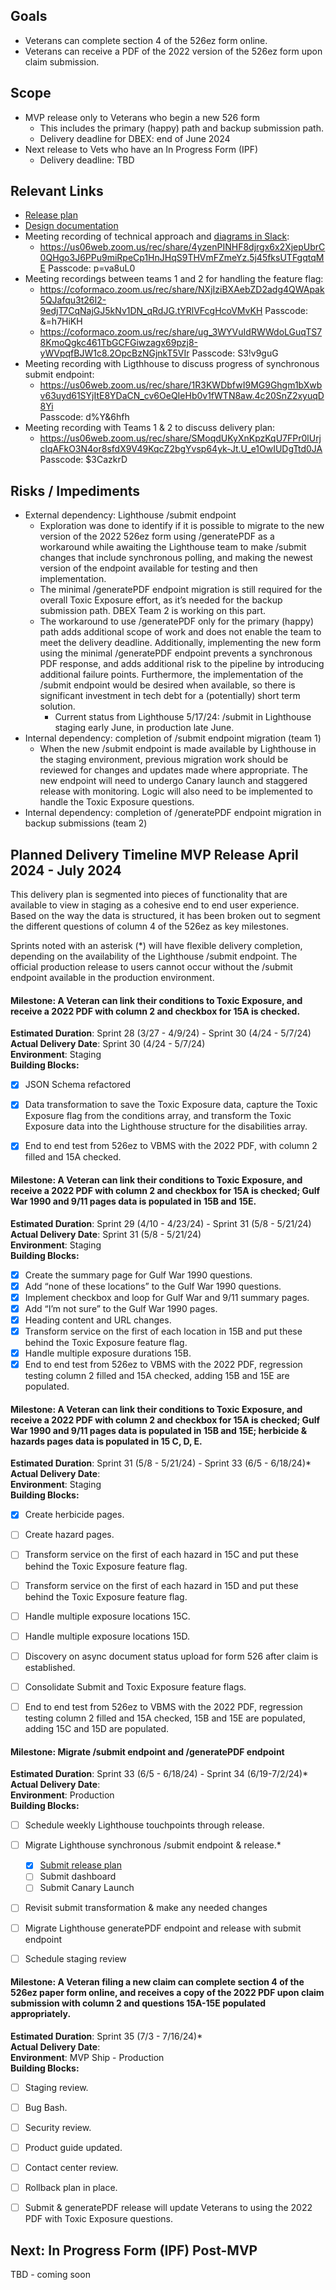 
## Goals
- Veterans can complete section 4 of the 526ez form online.
- Veterans can receive a PDF of the 2022 version of the 526ez form upon claim submission.


## Scope
- MVP release only to Veterans who begin a new 526 form
  - This includes the primary (happy) path and backup submission path.
  - Delivery deadline for DBEX: end of June 2024
- Next release to Vets who have an In Progress Form (IPF)
  - Delivery deadline: TBD

## Relevant Links
- [Release plan](https://github.com/department-of-veterans-affairs/va.gov-team/blob/master/teams/vsa/teams/disability-experience/team-docs/Release%20Plans/Toxic%20Exposure%20Release%20Plan.md)
- [Design documentation](https://github.com/department-of-veterans-affairs/va.gov-team/blob/master/products/disability/526ez/toxic-exposure.md)
- Meeting recording of technical approach and [diagrams in Slack](https://dsva.slack.com/archives/C04KW0B46N5/p1715293181014539?thread_ts=1715293137.064459&cid=C04KW0B46N5):
  - https://us06web.zoom.us/rec/share/4yzenPINHF8djrgx6x2XjepUbrC0QHgo3J6PPu9miRpeCp1HnJHqS9THVmFZmeYz.5j45fksUTFgqtqME
    Passcode: p=va8uL0
- Meeting recordings between teams 1 and 2 for handling the feature flag:
  - https://coformaco.zoom.us/rec/share/NXjIziBXAebZD2adg4QWApak5QJafqu3t26I2-9edjT7CqNajGJ5kNv1DN_qRdJG.tYRlVFcgHcoVMvKH
    Passcode: &=h7HiKH
  - https://coformaco.zoom.us/rec/share/ug_3WYVuIdRWWdoLGuqTS78KmoQgkc461TbGCFGiwzagx69pzj8-yWVpqfBJW1c8.2OpcBzNGjnkT5VIr
    Passcode: S3!v9guG         
- Meeting recording with Ligthhouse to discuss progress of synchronous submit endpoint:       
  - https://us06web.zoom.us/rec/share/1R3KWDbfwI9MG9Ghgm1bXwbv63uyd61SYjItE8YDaCN_cv6OeQIeHb0v1fWTN8aw.4c20SnZ2xyuqD8Yi       
    Passcode: d%Y&6hfh
- Meeting recording with Teams 1 & 2 to discuss delivery plan:
  - https://us06web.zoom.us/rec/share/SMoqdUKyXnKpzKqU7FPr0lUrjclqAFkO3N4or8sfdX9V49KqcZ2bgYvsp64yk-Jt.U_e1OwIUDgTtd0JA
    Passcode: $3CazkrD          

## Risks / Impediments
- External dependency: Lighthouse /submit endpoint
  - Exploration was done to identify if it is possible to migrate to the new version of the 2022 526ez form using /generatePDF as a workaround while awaiting the Lighthouse team to make /submit changes that include synchronous polling, and making the newest version of the endpoint available for testing and then implementation. 
  - The minimal /generatePDF endpoint migration is still required for the overall Toxic Exposure effort, as it’s needed for the backup submission path. DBEX Team 2 is working on this part.
  - The workaround to use /generatePDF only for the primary (happy) path adds additional scope of work and does not enable the team to meet the delivery deadline. Additionally, implementing the new form using the minimal /generatePDF endpoint prevents a synchronous PDF response, and adds additional risk to the pipeline by introducing additional failure points. Furthermore, the implementation of the /submit endpoint would be desired when available, so there is significant investment in tech debt for a (potentially) short term solution.
    - Current status from Lighthouse 5/17/24: /submit in Lighthouse staging early June, in production late June.
- Internal dependency: completion of /submit endpoint migration (team 1)
  - When the new /submit endpoint is made available by Lighthouse in the staging environment, previous migration work should be reviewed for changes and updates made where appropriate. The new endpoint will need to undergo Canary launch and staggered release with monitoring. Logic will also need to be implemented to handle the Toxic Exposure questions.
- Internal dependency: completion of /generatePDF endpoint migration in backup submissions (team 2) 


## Planned Delivery Timeline MVP Release April 2024 - July 2024
This delivery plan is segmented into pieces of functionality that are available to view in staging as a cohesive end to end user experience. Based on the way the data is structured, it has been broken out to segment the different questions of column 4 of the 526ez as key milestones.  

Sprints noted with an asterisk (*) will have flexible delivery completion, depending on the availability of the Lighthouse /submit endpoint. The official production release to users cannot occur without the /submit endpoint available in the production environment.


#### Milestone: A Veteran can link their conditions to Toxic Exposure, and receive a 2022 PDF with column 2 and checkbox for 15A is checked.
**Estimated Duration**: Sprint 28 (3/27 - 4/9/24) - Sprint 30 (4/24 - 5/7/24)   
**Actual Delivery Date**: Sprint 30 (4/24 - 5/7/24)     
**Environment**: Staging    
**Building Blocks:**    
 - [X] JSON Schema refactored
 - [X] Data transformation to save the Toxic Exposure data, capture the Toxic Exposure flag from the conditions array, and transform the Toxic Exposure data into the Lighthouse structure for the disabilities array.
 - [X] End to end test from 526ez to VBMS with the 2022 PDF, with column 2 filled and 15A checked.


#### Milestone: A Veteran can link their conditions to Toxic Exposure, and receive a 2022 PDF with column 2 and checkbox for 15A is checked; Gulf War 1990 and 9/11 pages data is populated in 15B and 15E.
**Estimated Duration**: Sprint 29 (4/10 - 4/23/24) - Sprint 31 (5/8 - 5/21/24)        
**Actual Delivery Date**: Sprint 31 (5/8 - 5/21/24)       
**Environment**: Staging    
**Building Blocks:**     
 - [X] Create the summary page for Gulf War 1990 questions.
 - [X] Add “none of these locations” to the Gulf War 1990 questions. 
 - [X] Implement checkbox and loop for Gulf War and 9/11 summary pages.
 - [X] Add “I’m not sure” to the Gulf War 1990 pages.
 - [X] Heading content and URL changes.
 - [X] Transform service on the first of each location in 15B and put these behind the Toxic Exposure feature flag.
 - [X] Handle multiple exposure durations 15B.
 - [X] End to end test from 526ez to VBMS with the 2022 PDF, regression testing column 2 filled and 15A checked, adding 15B and 15E are populated.

#### Milestone: A Veteran can link their conditions to Toxic Exposure, and receive a 2022 PDF with column 2 and checkbox for 15A is checked; Gulf War 1990 and 9/11 pages data is populated in 15B and 15E; herbicide & hazards pages data is populated in 15 C, D, E.
**Estimated Duration**: Sprint 31 (5/8 - 5/21/24) - Sprint 33 (6/5 - 6/18/24)*     
**Actual Delivery Date**:      
**Environment**: Staging    
**Building Blocks:**   
 - [X] Create herbicide pages.
 - [ ] Create hazard pages.
 - [ ] Transform service on the first of each hazard in 15C and put these behind the Toxic Exposure feature flag.
 - [ ] Transform service on the first of each hazard in 15D and put these  behind the Toxic Exposure feature flag.
 - [ ] Handle multiple exposure locations 15C.
 - [ ] Handle multiple exposure locations 15D.
 - [ ] Discovery on async document status upload for form 526 after claim is established.
 - [ ] Consolidate Submit and Toxic Exposure feature flags.     
 - [ ] End to end test from 526ez to VBMS with the 2022 PDF, regression testing column 2 filled and 15A checked, 15B and 15E are populated, adding 15C and 15D are populated.
 
 

#### Milestone: Migrate /submit endpoint and /generatePDF endpoint
**Estimated Duration**: Sprint 33 (6/5 - 6/18/24) - Sprint 34 (6/19-7/2/24)*      
**Actual Delivery Date**:            
**Environment**: Production          
**Building Blocks:**      
- [ ] Schedule weekly Lighthouse touchpoints through release.
- [ ] Migrate Lighthouse synchronous /submit endpoint & release.*
     - [X] [Submit release plan](https://github.com/department-of-veterans-affairs/va.gov-team/blob/master/teams/vsa/teams/disability-experience/team-docs/Release%20Plans/DBEX%20Submit%20Migration%20Release%20Plan.md)    
     - [ ] Submit dashboard    
     - [ ] Submit Canary Launch        
- [ ] Revisit submit transformation & make any needed changes
- [ ] Migrate Lighthouse generatePDF endpoint and release with submit endpoint
- [ ] Schedule staging review


#### Milestone: A Veteran filing a new claim can complete section 4 of the 526ez paper form online, and receives a copy of the 2022 PDF upon claim submission with column 2 and questions 15A-15E populated appropriately.
**Estimated Duration**: Sprint 35 (7/3 - 7/16/24)*    
**Actual Delivery Date**:          
**Environment**: MVP Ship - Production     
**Building Blocks:**    
 - [ ] Staging review.
 - [ ] Bug Bash.
 - [ ] Security review.
 - [ ] Product guide updated.
 - [ ] Contact center review.
 - [ ] Rollback plan in place.
 - [ ] Submit & generatePDF release will update Veterans to using the 2022 PDF with Toxic Exposure questions.


## Next: In Progress Form (IPF) Post-MVP
TBD - coming soon
 



